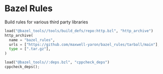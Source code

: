 # Bazel Rules

Build rules for various third party libraries

```python
load("@bazel_tools//tools/build_defs/repo:http.bzl", "http_archive")                       
http_archive(
  name = "bazel_rules",
  urls = ["https://github.com/maxwell-yaron/bazel_rules/tarball/main"],
  type = [".tar.gz"],
)

load("@bazel_tools//:deps.bzl", "cppcheck_deps")
cppcheck_deps();
```
